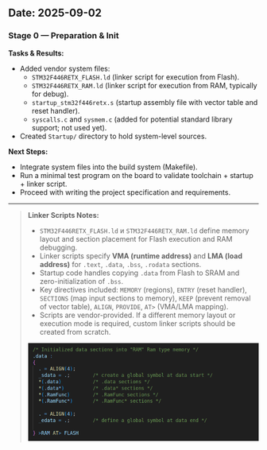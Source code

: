 ## Date: 2025-09-02

### Stage 0 — Preparation & Init

**Tasks & Results:**

* Added vendor system files:
  * `STM32F446RETX_FLASH.ld` (linker script for execution from Flash).
  * `STM32F446RETX_RAM.ld` (linker script for execution from RAM, typically for debug).
  * `startup_stm32f446retx.s` (startup assembly file with vector table and reset handler).
  * `syscalls.c` and `sysmem.c` (added for potential standard library support; not used yet).
* Created `Startup/` directory to hold system-level sources.

**Next Steps:**

* Integrate system files into the build system (Makefile).
* Run a minimal test program on the board to validate toolchain + startup + linker script.
* Proceed with writing the project specification and requirements.

---

> **Linker Scripts Notes:**
> 
> * `STM32F446RETX_FLASH.ld` и `STM32F446RETX_RAM.ld` define memory layout and section placement for Flash execution and RAM debugging.
> * Linker scripts specify **VMA (runtime address)** and **LMA (load address)** for `.text`, `.data`, `.bss`, `.rodata` sections.
> * Startup code handles copying `.data` from Flash to SRAM and zero-initialization of `.bss`.
> * Key directives included: `MEMORY` (regions), `ENTRY` (reset handler), `SECTIONS` (map input sections to memory), `KEEP` (prevent removal of vector table), `ALIGN`, `PROVIDE`, `AT>` (VMA/LMA mapping).
> * Scripts are vendor-provided. If a different memory layout or execution mode is required, custom linker scripts should be created from scratch.
>
> ![Freehand Drawing.svg](assets/devlog_2025-09-02.png)
